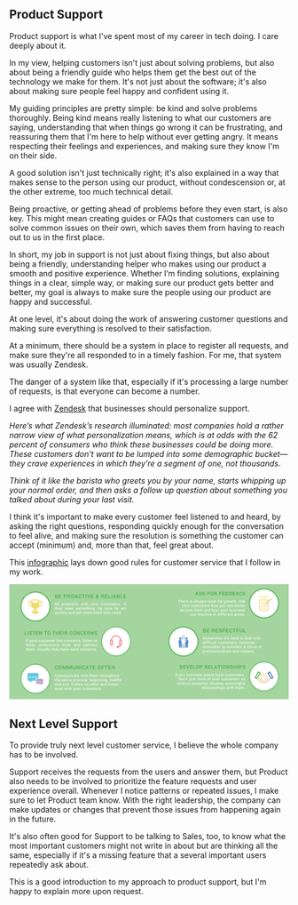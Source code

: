 
## Product Support

Product support is what I've spent most of my career in tech doing. I care deeply about it.

In my view, helping customers isn't just about solving problems, but also about being a friendly guide who helps them get the best out of the technology we make for them. It's not just about the software; it's also about making sure people feel happy and confident using it.

My guiding principles are pretty simple: be kind and solve problems thoroughly. Being kind means really listening to what our customers are saying, understanding that when things go wrong it can be frustrating, and reassuring them that I'm here to help without ever getting angry. It means respecting their feelings and experiences, and making sure they know I'm on their side. 

A good solution isn't just technically right; it's also explained in a way that makes sense to the person using our product, without condescension or, at the other extreme, too much technical detail.

Being proactive, or getting ahead of problems before they even start, is also key. This might mean creating guides or FAQs that customers can use to solve common issues on their own, which saves them from having to reach out to us in the first place. 

In short, my job in support is not just about fixing things, but also about being a friendly, understanding helper who makes using our product a smooth and positive experience. Whether I’m finding solutions, explaining things in a clear, simple way, or making sure our product gets better and better, my goal is always to make sure the people using our product are happy and successful.



At one level, it's about doing the work of answering customer questions and making sure everything is resolved to their satisfaction. 

At a minimum, there should be a system in place to register all requests, and make sure they're all responded to in a timely fashion. For me, that system was usually Zendesk.

The danger of a system like that, especially if it's processing a large number of requests, is that everyone can become a number. 

I agree with [Zendesk](https://cxtrends.zendesk.com/trends/trend-3) that businesses should personalize support. 

_Here’s what Zendesk’s research illuminated: most companies hold a rather narrow view of what personalization means, which is at odds with the 62 percent of consumers who think these businesses could be doing more. These customers don’t want to be lumped into some demographic bucket—they crave experiences in which they’re a segment of one, not thousands._

_Think of it like the barista who greets you by your name, starts whipping up your normal order, and then asks a follow up question about something you talked about during your last visit._

I think it's important to make every customer feel listened to and heard, by asking the right questions, responding quickly enough for the conversation to feel alive, and making sure the resolution is something the customer can accept (minimum) and, more than that, feel great about.

This [infographic](https://fieldedge.com/blog/guide-to-great-customer-service-infographic/) lays down good rules for customer service that I follow in my work.

![rules for customer service](customer_service_infographic.png)

## Next Level Support

To provide truly next level customer service, I believe the whole company has to be involved. 

Support receives the requests from the users and answer them, but Product also needs to be involved to prioritize the feature requests and user experience overall. Whenever I notice patterns or repeated issues, I make sure to let Product team know. With the right leadership, the company can make updates or changes that prevent those issues from happening again in the future.

It's also often good for Support to be talking to Sales, too, to know what the most important customers might not write in about but are thinking all the same, especially if it's a missing feature that a several important users repeatedly ask about.  

This is a good introduction to my approach to product support, but I'm happy to explain more upon request.




